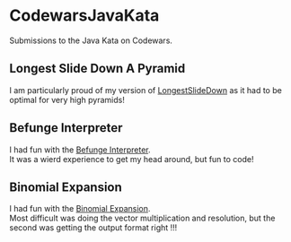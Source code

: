 # CodewarsJavaKata
Submissions to the Java Kata on Codewars.

## Longest Slide Down A Pyramid
I am particularly proud of my version of [LongestSlideDown](/src/main/java/LongestSlideDown.java)
as it had to be optimal for very high pyramids!

## Befunge Interpreter
I had fun with the [Befunge Interpreter](/src/main/java/BefungeInterpreter.java).  
It was a wierd experience to get my head around, but fun to code!

## Binomial Expansion
I had fun with the [Binomial Expansion](/src/main/java/KataSolution.java).  
Most difficult was doing the vector multiplication and resolution, 
but the second was getting the output format right !!! 
